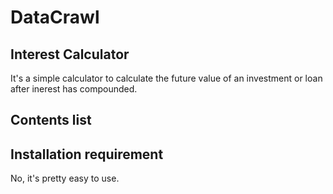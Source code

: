 DataCrawl
=====

## Interest Calculator

It's a simple calculator to calculate the future value of an investment or loan after inerest has compounded.

## Contents list


## Installation requirement
No, it's pretty easy to use.


